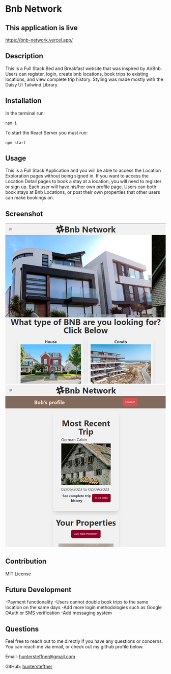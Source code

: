 # Bnb Network

## This application is live

https://bnb-network.vercel.app/

## Description

This is a Full Stack Bed and Breakfast website that was inspired by AirBnb. Users can register, login, create bnb locations, book trips to existing locations, and view complete trip history. Styling was made mostly with the Daisy UI Tailwind Library.

## Installation

In the terminal run:

```
npm i
```
To start the React Server you must run:
```
npm start
```

## Usage
This is a Full Stack Application and you will be able to access the Location Exploration pages without being signed in. If you want to access the Location Detail pages to book a stay at a location, you will need to register or sign up. Each user will have his/her own profile page. Users can both book stays at Bnb Locations, or post their own properties that other users can make bookings on.


## Screenshot

![Alt text](./public/readme1.png "Homepage")
![Alt text](./public/readme2.png "Profile")

## Contribution

MIT License

## Future Development
-Payment functionality
-Users cannot double book trips to the same location on the same days
-Add more login methodologies such as Google OAuth or SMS verification
-Add messaging system

## Questions

Feel free to reach out to me directly if you have any questions or concerns. You can reach me via email, or check out my github profile below.

Email: huntersteffner@gmail.com

GitHub: [huntersteffner](https://github.com/huntersteffner/)
